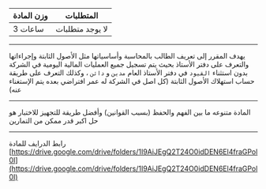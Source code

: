 | وزن المادة | المتطلبات |
|------------|-------------|
| 3 ساعات | لا يوجد متطلبات |

---

يهدف المقرر إلى تعريف الطالب بالمحاسبة وأساسياتها مثل الأصول الثابتة وإجراءاتها والتعرف على دفتر الأستاذ بحيث يتم تسجيل
جميع العمليات المالية اليومية في الشركة بدون استثناء `القيود` في دفتر الأستاذ العام `مدين` و `دائن` ، وكذلك التعرف على
طريقة حساب استهلاك الأصول الثابتة (كل اصل في الشركة له عمر افتراضي بعده يتم الإستغناء عنه)

---

المادة متنوعه ما بين الفهم والحفظ (بسبب القوانين) وأفضل طريقة للتجهيز للاختبار هو حل اكبر قدر ممكن من التمارين

---

رابط الدرايف للمادة
[https://drive.google.com/drive/folders/1I9AiJEgQ2T24O0idDEN6El4fraGPol0I](https://drive.google.com/drive/folders/1I9AiJEgQ2T24O0idDEN6El4fraGPol0I)

